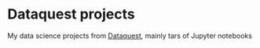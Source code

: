 # Dataquest projects
My data science projects from [Dataquest](https://www.dataquest.io), mainly tars of Jupyter notebooks

